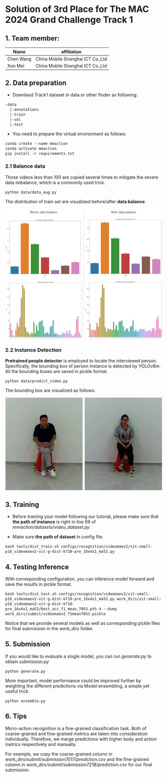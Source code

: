 # Solution of 3rd Place for The MAC 2024 Grand Challenge Track 1

## 1. Team member:
Name      |            affiliation            |
---       |            ---                    |
Chen Wang | China Mobile Shanghai ICT Co.,Ltd |
Xun Mei   | China Mobile Shanghai ICT Co.,Ltd |

## 2. Data preparation

- Downlaod Track1 dataset in data or other floder as following:

```
-data
  |-annotations
  |-train
  |-val
  |-test
```

- You need to prepare the virtual environment as follows:

```
conda create --name mmaction
conda activate mmaction
pip install -r requirements.txt
```

### 2.1 Balance data
Those videos less than 100 are copied several times to mitigate the severe data imbalance, which is a commonly used trick.

```
python data/data_aug.py
```

The distribution of train set are visualized before/after **data balance**.

![Before and after data balance](figs/data_balance.png)

### 2.2 Instance Detection

**Pretrained people detector** is employed to locate the interviewed person. Specifically, the bounding box of person instance is detected by YOLOv8m. All the bounding boxes are saved in pickle format.

```
python data/predict_video.py
```

The bounding box are visualized as follows:

![Bounding box visualization](figs/bbox.png)

## 3. Training

- Before training your model following our tutorial, please make sure that **the path of instance** is right in line 69 of *mmaction/datasets/video_dataset.py*.

- Make sure **the path of dataset** in config file. 

```
bash tools/dist_train.sh configs/recognition/videomaev2/vit-small-p16_videomaev2-vit-g-dist-k710-pre_16x4x1_ma52.py
```

## 4. Testing Inference

With corresponding configuration, you can inference model forward and save the results in pickle format.

```
bash tools/dist_test.sh configs/recognition/videomaev2/vit-small-p16_videomaev2-vit-g-dist-k710-pre_16x4x1_ma52.py work_dirs/vit-small-p16_videomaev2-vit-g-dist-k710-pre_16x4x1_ma52/best_acc_f1_mean_7053.pth 4 --dump work_dirs/submit/videomaev2_f1mean7053.pickle
```

Notice that we provide several models as well as corresponding pickle files for final submission in the *work_dirs* folder. 

## 5. Submission

If you would like to evaluate a single model, you can run *generate.py* to obtain *submission.py*

```
python generate.py
```

More important, model performance could be improved further by weighting the different predictions via Model ensembling, a simple yet useful trick.

```
python ensemble.py
```

## 6. Tips
Micro-action recognition is a fine-grained classification task. Both of coarse-grained and fine-grained metrics are taken into consideration individually. Therefore, we merge predictions with higher body and action metrics respectively and manually.

For example, we copy the coarse-grained column in *work_dirs/submit/submission7017/prediction.csv* and the fine-grained column in *work_dirs/submit/submission7218/prediction.csv* for our final submission.


